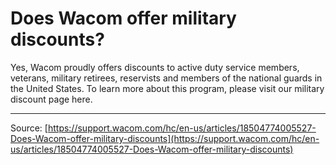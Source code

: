 # Does Wacom offer military discounts?

Yes, Wacom proudly offers discounts to active duty service members, veterans, military retirees, reservists and members of the national guards in the United States. To learn more about this program, please visit our military discount page here.

---
Source: [https://support.wacom.com/hc/en-us/articles/18504774005527-Does-Wacom-offer-military-discounts](https://support.wacom.com/hc/en-us/articles/18504774005527-Does-Wacom-offer-military-discounts)
